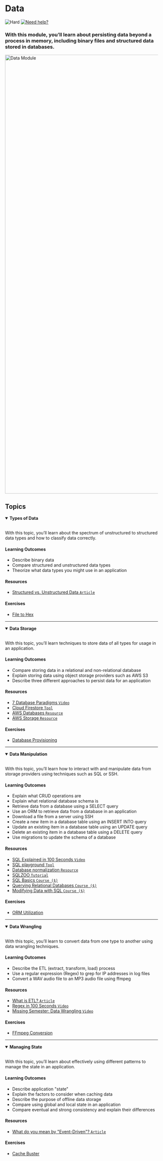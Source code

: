 # Data

![Hard](https://img.shields.io/badge/Difficulty-◆%20Hard-grey?style=flat-square&labelColor=000)
<a href="https://discord.gg/bDVYvG3Czd">![Need help?](https://img.shields.io/badge/Need%20help%3F%20-blue.svg?style=flat-square&logo=discord&logoWidth=15&labelColor=000&color=4d51cc)</a>

### With this module, you’ll learn about persisting data beyond a process in memory, including binary files and structured data stored in databases.

<img width="1440" alt="Data Module" src="https://user-images.githubusercontent.com/894178/138357282-e49884e2-dd8b-42fd-828f-74c833d3d31a.png">

## Topics

<details open>
   <summary><b>Types of Data</b></summary><br/>

   With this topic, you’ll learn about the spectrum of unstructured to structured data types and how to classify data correctly.
   
   #### Learning Outcomes
   * Describe binary data
   * Compare structured and unstructured data types
   * Theorize what data types you might use in an application

   #### Resources
   * [Structured vs. Unstructured Data `Article`](https://www.ibm.com/cloud/blog/structured-vs-unstructured-data)

   #### Exercises
   * [File to Hex](../exercises/data/file-to-hex.md)
</details>

----

<details open>
   <summary><b>Data Storage</b></summary><br/>

   With this topic, you’ll learn techniques to store data of all types for usage in an application.
   
   #### Learning Outcomes
   * Compare storing data in a relational and non-relational database
   * Explain storing data using object storage providers such as AWS S3
   * Describe three different approaches to persist data for an application

   #### Resources
   * [7 Database Paradigms `Video`](https://www.youtube.com/watch?v=W2Z7fbCLSTw)
   * [Cloud Firestore `Tool`](https://firebase.google.com/products/firestore)
   * [AWS Databases `Resource`](https://aws.amazon.com/products/databases)
   * [AWS Storage `Resource`](https://aws.amazon.com/products/storage)

   #### Exercises
   * [Database Provisioning](../exercises/data/database-provisioning.md)
</details>

----

<details open>
   <summary><b>Data Manipulation</b></summary><br/>

   With this topic, you’ll learn how to interact with and manipulate data from storage providers using techniques such as SQL or SSH. 
   
   #### Learning Outcomes
   * Explain what CRUD operations are
   * Explain what relational database schema is
   * Retrieve data from a database using a SELECT query
   * Use an ORM to retrieve data from a database in an application
   * Download a file from a server using SSH
   * Create a new item in a database table using an INSERT INTO query
   * Update an existing item in a database table using an UPDATE query
   * Delete an existing item in a database table using a DELETE query
   * Use migrations to update the schema of a database

   #### Resources
   * [SQL Explained in 100 Seconds `Video`](https://www.youtube.com/watch?v=zsjvFFKOm3c)
   * [SQL playground `Tool`](https://sql-playground.wizardzines.com/)
   * [Database normalization `Resource`](https://en.wikipedia.org/wiki/Database_normalization)
   * [SQLZOO `Tutorial`](https://sqlzoo.net/wiki/SQL_Tutorial)
   * [SQL Basics `Course ($)`](https://teamtreehouse.com/library/sql-basics)
   * [Querying Relational Databases `Course ($)`](https://teamtreehouse.com/library/querying-relational-databases)
   * [Modifying Data with SQL `Course ($)`](https://teamtreehouse.com/library/modifying-data-with-sql)

   #### Exercises
   * [ORM Utilization](../exercises/data/orm-utilization.md)
</details>

----

<details open>
   <summary><b>Data Wrangling</b></summary><br/>

   With this topic, you’ll learn to convert data from one type to another using data wrangling techniques.
   
   #### Learning Outcomes
   * Describe the ETL (extract, transform, load) process
   * Use a regular expression (Regex) to grep for IP addresses in log files
   * Convert a WAV audio file to an MP3 audio file using ffmpeg

   #### Resources
   * [What is ETL? `Article`](https://cloud.google.com/learn/what-is-etl)
   * [Regex in 100 Seconds `Video`](https://www.youtube.com/watch?v=sXQxhojSdZM)
   * [Missing Semester: Data Wrangling `Video`](https://missing.csail.mit.edu/2020/data-wrangling/)

   #### Exercises
   * [FFmpeg Conversion](../exercises/data/ffmpeg-conversion.md)
</details>

----

<details open>
   <summary><b>Managing State</b></summary><br/>

   With this topic, you’ll learn about effectively using different patterns to manage the state in an application.
   
   #### Learning Outcomes
   * Describe application "state"
   * Explain the factors to consider when caching data
   * Describe the purpose of offline data storage
   * Compare using global and local state in an application
   * Compare eventual and strong consistency and explain their differences

   #### Resources
   * [What do you mean by "Event-Driven"? `Article`](https://www.martinfowler.com/articles/201701-event-driven.html)

   #### Exercises
   * [Cache Buster](../exercises/data/cache-buster.md)
</details>
